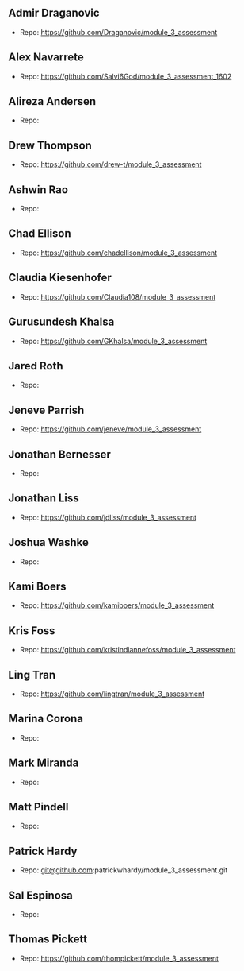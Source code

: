 ## Admir Draganovic

  - Repo: https://github.com/Draganovic/module_3_assessment

## Alex Navarrete

  - Repo: https://github.com/Salvi6God/module_3_assessment_1602

## Alireza Andersen

  - Repo: 

## Drew Thompson

  - Repo: https://github.com/drew-t/module_3_assessment

## Ashwin Rao

  - Repo: 

## Chad Ellison

  - Repo: https://github.com/chadellison/module_3_assessment

## Claudia Kiesenhofer

  - Repo: https://github.com/Claudia108/module_3_assessment

## Gurusundesh Khalsa

  - Repo: https://github.com/GKhalsa/module_3_assessment

## Jared Roth

  - Repo: 

## Jeneve Parrish

  - Repo: https://github.com/jeneve/module_3_assessment

## Jonathan Bernesser

  - Repo: 

## Jonathan Liss

  - Repo: https://github.com/jdliss/module_3_assessment

## Joshua Washke

  - Repo: 

## Kami Boers

  - Repo: https://github.com/kamiboers/module_3_assessment

## Kris Foss

  - Repo: https://github.com/kristindiannefoss/module_3_assessment

## Ling Tran

  - Repo: https://github.com/lingtran/module_3_assessment

## Marina Corona

  - Repo: 

## Mark Miranda

  - Repo: 

## Matt Pindell

  - Repo: 

## Patrick Hardy

  - Repo: git@github.com:patrickwhardy/module_3_assessment.git

## Sal Espinosa

  - Repo: 

## Thomas Pickett

  - Repo: https://github.com/thompickett/module_3_assessment

